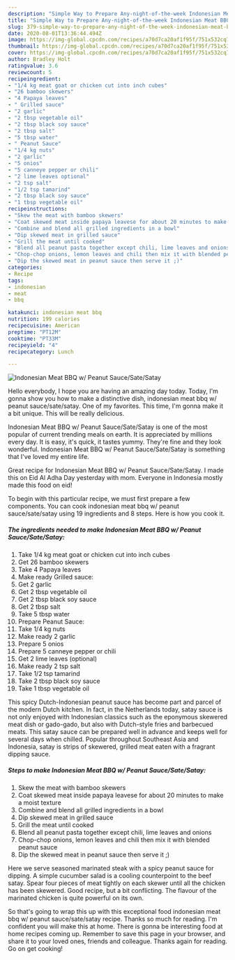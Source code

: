 ```yaml
---
description: "Simple Way to Prepare Any-night-of-the-week Indonesian Meat BBQ w/ Peanut Sauce/Sate/Satay"
title: "Simple Way to Prepare Any-night-of-the-week Indonesian Meat BBQ w/ Peanut Sauce/Sate/Satay"
slug: 379-simple-way-to-prepare-any-night-of-the-week-indonesian-meat-bbq-w-peanut-sauce-sate-satay
date: 2020-08-01T13:36:44.494Z
image: https://img-global.cpcdn.com/recipes/a70d7ca20af1f95f/751x532cq70/indonesian-meat-bbq-w-peanut-saucesatesatay-recipe-main-photo.jpg
thumbnail: https://img-global.cpcdn.com/recipes/a70d7ca20af1f95f/751x532cq70/indonesian-meat-bbq-w-peanut-saucesatesatay-recipe-main-photo.jpg
cover: https://img-global.cpcdn.com/recipes/a70d7ca20af1f95f/751x532cq70/indonesian-meat-bbq-w-peanut-saucesatesatay-recipe-main-photo.jpg
author: Bradley Holt
ratingvalue: 3.6
reviewcount: 5
recipeingredient:
- "1/4 kg meat goat or chicken cut into inch cubes"
- "26 bamboo skewers"
- "4 Papaya leaves"
- " Grilled sauce"
- "2 garlic"
- "2 tbsp vegetable oil"
- "2 tbsp black soy sauce"
- "2 tbsp salt"
- "5 tbsp water"
- " Peanut Sauce"
- "1/4 kg nuts"
- "2 garlic"
- "5 onios"
- "5 canneye pepper or chili"
- "2 lime leaves optional"
- "2 tsp salt"
- "1/2 tsp tamarind"
- "2 tbsp black soy sauce"
- "1 tbsp vegetable oil"
recipeinstructions:
- "Skew the meat with bamboo skewers"
- "Coat skewed meat inside papaya leavese for about 20 minutes to make a moist texture"
- "Combine and blend all grilled ingredients in a bowl"
- "Dip skewed meat in grilled sauce"
- "Grill the meat until cooked"
- "Blend all peanut pasta together except chili, lime leaves and onions"
- "Chop-chop onions, lemon leaves and chili then mix it with blended peanut sauce"
- "Dip the skewed meat in peanut sauce then serve it ;)"
categories:
- Recipe
tags:
- indonesian
- meat
- bbq

katakunci: indonesian meat bbq 
nutrition: 199 calories
recipecuisine: American
preptime: "PT12M"
cooktime: "PT33M"
recipeyield: "4"
recipecategory: Lunch

---
```



![Indonesian Meat BBQ w/ Peanut Sauce/Sate/Satay](https://img-global.cpcdn.com/recipes/a70d7ca20af1f95f/751x532cq70/indonesian-meat-bbq-w-peanut-saucesatesatay-recipe-main-photo.jpg)

Hello everybody, I hope you are having an amazing day today. Today, I'm gonna show you how to make a distinctive dish, indonesian meat bbq w/ peanut sauce/sate/satay. One of my favorites. This time, I'm gonna make it a bit unique. This will be really delicious.

Indonesian Meat BBQ w/ Peanut Sauce/Sate/Satay is one of the most popular of current trending meals on earth. It is appreciated by millions every day. It is easy, it's quick, it tastes yummy. They're fine and they look wonderful. Indonesian Meat BBQ w/ Peanut Sauce/Sate/Satay is something that I've loved my entire life.

Great recipe for Indonesian Meat BBQ w/ Peanut Sauce/Sate/Satay. I made this on Eid Al Adha Day yesterday with mom. Everyone in Indonesia mostly made this food on eid!


To begin with this particular recipe, we must first prepare a few components. You can cook indonesian meat bbq w/ peanut sauce/sate/satay using 19 ingredients and 8 steps. Here is how you cook it.

<!--inarticleads1-->

##### The ingredients needed to make Indonesian Meat BBQ w/ Peanut Sauce/Sate/Satay:

1. Take 1/4 kg meat goat or chicken cut into inch cubes
1. Get 26 bamboo skewers
1. Take 4 Papaya leaves
1. Make ready  Grilled sauce:
1. Get 2 garlic
1. Get 2 tbsp vegetable oil
1. Get 2 tbsp black soy sauce
1. Get 2 tbsp salt
1. Take 5 tbsp water
1. Prepare  Peanut Sauce:
1. Take 1/4 kg nuts
1. Make ready 2 garlic
1. Prepare 5 onios
1. Prepare 5 canneye pepper or chili
1. Get 2 lime leaves (optional)
1. Make ready 2 tsp salt
1. Take 1/2 tsp tamarind
1. Take 2 tbsp black soy sauce
1. Take 1 tbsp vegetable oil


This spicy Dutch-Indonesian peanut sauce has become part and parcel of the modern Dutch kitchen. In fact, in the Netherlands today, satay sauce is not only enjoyed with Indonesian classics such as the eponymous skewered meat dish or gado-gado, but also with Dutch-style fries and barbecued meats. This satay sauce can be prepared well in advance and keeps well for several days when chilled. Popular throughout Southeast Asia and Indonesia, satay is strips of skewered, grilled meat eaten with a fragrant dipping sauce. 

<!--inarticleads2-->

##### Steps to make Indonesian Meat BBQ w/ Peanut Sauce/Sate/Satay:

1. Skew the meat with bamboo skewers
1. Coat skewed meat inside papaya leavese for about 20 minutes to make a moist texture
1. Combine and blend all grilled ingredients in a bowl
1. Dip skewed meat in grilled sauce
1. Grill the meat until cooked
1. Blend all peanut pasta together except chili, lime leaves and onions
1. Chop-chop onions, lemon leaves and chili then mix it with blended peanut sauce
1. Dip the skewed meat in peanut sauce then serve it ;)


Here we serve seasoned marinated steak with a spicy peanut sauce for dipping. A simple cucumber salad is a cooling counterpoint to the beef satay. Spear four pieces of meat tightly on each skewer until all the chicken has been skewered. Good recipe, but a bit conflicting. The flavour of the marinated chicken is quite powerful on its own. 

So that's going to wrap this up with this exceptional food indonesian meat bbq w/ peanut sauce/sate/satay recipe. Thanks so much for reading. I'm confident you will make this at home. There is gonna be interesting food at home recipes coming up. Remember to save this page in your browser, and share it to your loved ones, friends and colleague. Thanks again for reading. Go on get cooking!
